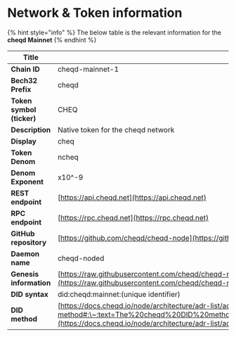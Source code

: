 # Network & Token information

{% hint style="info" %}
The below table is the relevant information for the **cheqd Mainnet**
{% endhint %}

| Title                     | Result                                                                                                                                                                                                                                     |
| ------------------------- | ------------------------------------------------------------------------------------------------------------------------------------------------------------------------------------------------------------------------------------------ |
| **Chain ID**              | cheqd-mainnet-1                                                                                                                                                                                                                            |
| **Bech32 Prefix**         | cheqd                                                                                                                                                                                                                                      |
| **Token symbol (ticker)** | CHEQ                                                                                                                                                                                                                                       |
| **Description**           | Native token for the cheqd network                                                                                                                                                                                                         |
| **Display**               | cheq                                                                                                                                                                                                                                       |
| **Token Denom**           | ncheq                                                                                                                                                                                                                                      |
| **Denom Exponent**        | x10^-9                                                                                                                                                                                                                                     |
| **REST endpoint**         | [https://api.cheqd.net](https://api.cheqd.net)                                                                                                                                                                                             |
| **RPC endpoint**          | [https://rpc.cheqd.net](https://rpc.cheqd.net)                                                                                                                                                                                             |
| **GitHub repository**     | [https://github.com/cheqd/cheqd-node](https://github.com/cheqd/cheqd-node)                                                                                                                                                                 |
| **Daemon name**           | cheqd-noded                                                                                                                                                                                                                                |
| **Genesis information**   | [https://raw.githubusercontent.com/cheqd/cheqd-node/main/persistent\_chains/mainnet/genesis.json](https://raw.githubusercontent.com/cheqd/cheqd-node/main/persistent\_chains/mainnet/genesis.json)                                         |
| **DID syntax**            | did:cheqd:mainnet:(unique identifier)                                                                                                                                                                                                      |
| **DID method**            | [https://docs.cheqd.io/node/architecture/adr-list/adr-002-cheqd-did-method#:\~:text=The%20cheqd%20DID%20method's%20method,the%20DID%20reference%20is%20stored.](https://docs.cheqd.io/node/architecture/adr-list/adr-002-cheqd-did-method) |

